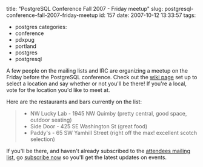 title: "PostgreSQL Conference Fall 2007 - Friday meetup"
slug: postgresql-conference-fall-2007-friday-meetup
id: 157
date: 2007-10-12 13:33:57
tags: 
- postgres
categories: 
- conference
- pdxpug
- portland
- postgres
- postgresql

A few people on the mailing lists and IRC are organizing a meetup on the Friday before the PostgreSQL conference. Check out the [wiki page](http://tinyurl.com/2b87mv) set up to select a location and say whether or not you'll be there!  If you're a local, vote for the location you'd like to meet at.

Here are the restaurants and bars currently on the list:

> *   NW Lucky Lab - 1945 NW Quimby (pretty central, good space, outdoor seating)
> *   Side Door - 425 SE Washington St (great food)
> *   Paddy's - 65 SW Yamhill Street (right off the max! excellent scotch selection)

If you'll be there, and haven't already subscribed to the [attendees mailing list](http://www.postgresqlconference.org/mailman/listinfo/attendees), go [subscribe now](http://www.postgresqlconference.org/mailman/listinfo/attendees) so you'll get the latest updates on events. 
